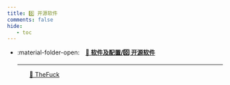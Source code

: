 ```yaml
---
title: 0️⃣ 开源软件
comments: false
hide:
   - toc
---
```


<div class="grid cards index-info" markdown>

-   :material-folder-open:&emsp;__[🎀 软件及配置/0️⃣ 开源软件](./index.md)__

	---

	&emsp;&emsp;[🤩️ TheFuck](./A.md)

</div>